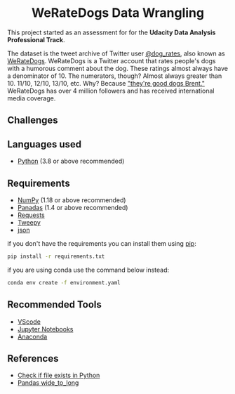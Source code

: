 <center><h1><strong>WeRateDogs Data Wrangling</strong></h1></center>

This project started as an assessment for for the **Udacity Data Analysis Professional Track**.

The dataset is the tweet archive of Twitter user [@dog_rates](https://twitter.com/dog_rates), also known as [WeRateDogs](https://en.wikipedia.org/wiki/WeRateDogs). WeRateDogs is a Twitter account that rates people's dogs with a humorous comment about the dog. These ratings almost always have a denominator of 10. The numerators, though? Almost always greater than 10. 11/10, 12/10, 13/10, etc. Why? Because ["they're good dogs Brent."](https://knowyourmeme.com/memes/theyre-good-dogs-brent) WeRateDogs has over 4 million followers and has received international media coverage.

## Challenges

## Languages used

- [Python](https://www.python.org) (3.8 or above recommended)

## Requirements

- [NumPy](https://numpy.org/) (1.18 or above recommended)
- [Panadas](https://pandas.pydata.org/) (1.4 or above recommended)
- [Requests](https://requests.readthedocs.io/en/master/)
- [Tweepy](https://www.tweepy.org/)
- [json](https://docs.python.org/3/library/json.html)

if you don't have the requirements you can install them using [pip](https://pypi.org/project/pip/):

```Bash
pip install -r requirements.txt
```

if you are using conda use the command below instead:

```Bash
conda env create -f environment.yaml
```

## Recommended Tools

- [VScode](https://code.visualstudio.com/)
- [Jupyter Notebooks](https://jupyter.org/)
- [Anaconda](https://www.anaconda.com/)

## References

* [Check if file exists in Python](https://www.guru99.com/python-check-if-file-exists.html)
* [Pandas wide_to_long](https://pandas.pydata.org/pandas-docs/stable/reference/api/pandas.wide_to_long.html)
